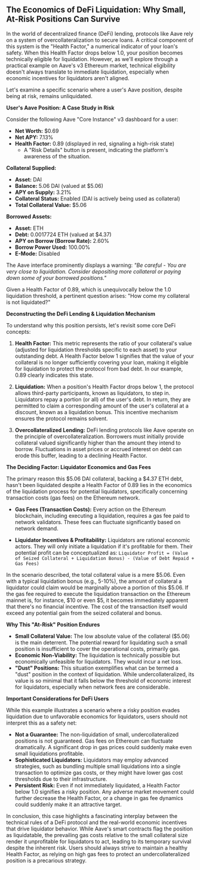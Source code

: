 ## The Economics of DeFi Liquidation: Why Small, At-Risk Positions Can Survive

In the world of decentralized finance (DeFi) lending, protocols like Aave rely on a system of overcollateralization to secure loans. A critical component of this system is the "Health Factor," a numerical indicator of your loan's safety. When this Health Factor drops below 1.0, your position becomes technically eligible for liquidation. However, as we'll explore through a practical example on Aave's v3 Ethereum market, technical eligibility doesn't always translate to immediate liquidation, especially when economic incentives for liquidators aren't aligned.

Let's examine a specific scenario where a user's Aave position, despite being at risk, remains unliquidated.

**User's Aave Position: A Case Study in Risk**

Consider the following Aave "Core Instance" v3 dashboard for a user:

*   **Net Worth:** $0.69
*   **Net APY:** 7.13%
*   **Health Factor:** 0.89 (displayed in red, signaling a high-risk state)
    *   A "Risk Details" button is present, indicating the platform's awareness of the situation.

**Collateral Supplied:**

*   **Asset:** DAI
*   **Balance:** 5.06 DAI (valued at $5.06)
*   **APY on Supply:** 3.21%
*   **Collateral Status:** Enabled (DAI is actively being used as collateral)
*   **Total Collateral Value:** $5.06

**Borrowed Assets:**

*   **Asset:** ETH
*   **Debt:** 0.0017724 ETH (valued at $4.37)
*   **APY on Borrow (Borrow Rate):** 2.60%
*   **Borrow Power Used:** 100.00%
*   **E-Mode:** Disabled

The Aave interface prominently displays a warning: *"Be careful - You are very close to liquidation. Consider depositing more collateral or paying down some of your borrowed positions."*

Given a Health Factor of 0.89, which is unequivocally below the 1.0 liquidation threshold, a pertinent question arises: "How come my collateral is not liquidated?"

**Deconstructing the DeFi Lending & Liquidation Mechanism**

To understand why this position persists, let's revisit some core DeFi concepts:

1.  **Health Factor:** This metric represents the ratio of your collateral's value (adjusted for liquidation thresholds specific to each asset) to your outstanding debt. A Health Factor below 1 signifies that the value of your collateral is no longer sufficiently covering your loan, making it eligible for liquidation to protect the protocol from bad debt. In our example, 0.89 clearly indicates this state.

2.  **Liquidation:** When a position's Health Factor drops below 1, the protocol allows third-party participants, known as liquidators, to step in. Liquidators repay a portion (or all) of the user's debt. In return, they are permitted to claim a corresponding amount of the user's collateral at a discount, known as a liquidation bonus. This incentive mechanism ensures the protocol remains solvent.

3.  **Overcollateralized Lending:** DeFi lending protocols like Aave operate on the principle of overcollateralization. Borrowers must initially provide collateral valued significantly higher than the amount they intend to borrow. Fluctuations in asset prices or accrued interest on debt can erode this buffer, leading to a declining Health Factor.

**The Deciding Factor: Liquidator Economics and Gas Fees**

The primary reason this $5.06 DAI collateral, backing a $4.37 ETH debt, hasn't been liquidated despite a Health Factor of 0.89 lies in the economics of the liquidation process for potential liquidators, specifically concerning transaction costs (gas fees) on the Ethereum network.

*   **Gas Fees (Transaction Costs):** Every action on the Ethereum blockchain, including executing a liquidation, requires a gas fee paid to network validators. These fees can fluctuate significantly based on network demand.

*   **Liquidator Incentives & Profitability:** Liquidators are rational economic actors. They will only initiate a liquidation if it's profitable for them. Their potential profit can be conceptualized as:
    `Liquidator Profit = (Value of Seized Collateral + Liquidation Bonus) - (Value of Debt Repaid + Gas Fees)`

In the scenario described, the total collateral value is a mere $5.06. Even with a typical liquidation bonus (e.g., 5-10%), the amount of collateral a liquidator could claim would be marginally above a portion of this $5.06. If the gas fee required to execute the liquidation transaction on the Ethereum mainnet is, for instance, $10 or even $5, it becomes immediately apparent that there's no financial incentive. The cost of the transaction itself would exceed any potential gain from the seized collateral and bonus.

**Why This "At-Risk" Position Endures**

*   **Small Collateral Value:** The low absolute value of the collateral ($5.06) is the main deterrent. The potential reward for liquidating such a small position is insufficient to cover the operational costs, primarily gas.
*   **Economic Non-Viability:** The liquidation is technically possible but economically unfeasible for liquidators. They would incur a net loss.
*   **"Dust" Positions:** This situation exemplifies what can be termed a "dust" position in the context of liquidation. While undercollateralized, its value is so minimal that it falls below the threshold of economic interest for liquidators, especially when network fees are considerable.

**Important Considerations for DeFi Users**

While this example illustrates a scenario where a risky position evades liquidation due to unfavorable economics for liquidators, users should not interpret this as a safety net:

*   **Not a Guarantee:** The non-liquidation of small, undercollateralized positions is not guaranteed. Gas fees on Ethereum can fluctuate dramatically. A significant drop in gas prices could suddenly make even small liquidations profitable.
*   **Sophisticated Liquidators:** Liquidators may employ advanced strategies, such as bundling multiple small liquidations into a single transaction to optimize gas costs, or they might have lower gas cost thresholds due to their infrastructure.
*   **Persistent Risk:** Even if not immediately liquidated, a Health Factor below 1.0 signifies a risky position. Any adverse market movement could further decrease the Health Factor, or a change in gas fee dynamics could suddenly make it an attractive target.

In conclusion, this case highlights a fascinating interplay between the technical rules of a DeFi protocol and the real-world economic incentives that drive liquidator behavior. While Aave's smart contracts flag the position as liquidatable, the prevailing gas costs relative to the small collateral size render it unprofitable for liquidators to act, leading to its temporary survival despite the inherent risk. Users should always strive to maintain a healthy Health Factor, as relying on high gas fees to protect an undercollateralized position is a precarious strategy.